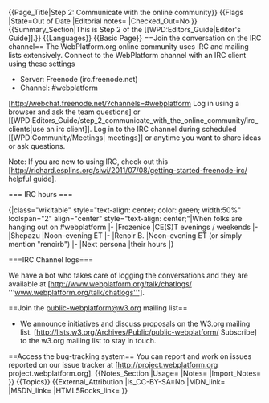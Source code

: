 {{Page_Title|Step 2: Communicate with the online community}}
{{Flags
|State=Out of Date
|Editorial notes=
|Checked_Out=No
}}
{{Summary_Section|This is Step 2 of the [[WPD:Editors_Guide|Editor's Guide]].}}
{{Languages}}
{{Basic Page}}
==Join the conversation on the IRC channel==
The WebPlatform.org online community uses IRC and mailing lists extensively. Connect to the WebPlatform channel with an IRC client using these settings
* Server: Freenode (irc.freenode.net)
* Channel: #webplatform

[http://webchat.freenode.net/?channels=#webplatform Log in using a browser and ask the team questions] or [[WPD:Editors_Guide/step_2_communicate_with_the_online_community/irc_clients|use an irc client]]. Log in to the IRC channel during scheduled [[WPD:Community/Meetings| meetings]] or anytime you want to share ideas or ask questions.

Note: If you are new to using IRC, check out this [http://richard.esplins.org/siwi/2011/07/08/getting-started-freenode-irc/ helpful guide].

=== IRC hours ===

{|class="wikitable" style="text-align: center; color: green; width:50%"
!colspan="2" align="center" style="text-align: center;"|When folks are hanging out on #webplatform 
|-
|Frozenice
|CE(S)T evenings / weekends
|-
|Shepazu
|Noon–evening ET
|-
|Renoir B.
|Noon–evening  ET (or simply mention "renoirb")
|-
|Next persona
|their hours
|}

===IRC Channel logs===

We have a bot who takes care of logging the conversations and they are available at [http://www.webplatform.org/talk/chatlogs/ '''www.webplatform.org/talk/chatlogs'''].


==Join the public-webplatform@w3.org mailing list==
* We announce initiatives and discuss proposals on the W3.org mailing list. [http://lists.w3.org/Archives/Public/public-webplatform/ Subscribe] to the w3.org mailing list to stay in touch.

==Access the bug-tracking system==
You can report and work on issues reported on our issue tracker at [http://project.webplatform.org project.webplatform.org].
{{Notes_Section
|Usage=
|Notes=
|Import_Notes=
}}
{{Topics}}
{{External_Attribution
|Is_CC-BY-SA=No
|MDN_link=
|MSDN_link=
|HTML5Rocks_link=
}}